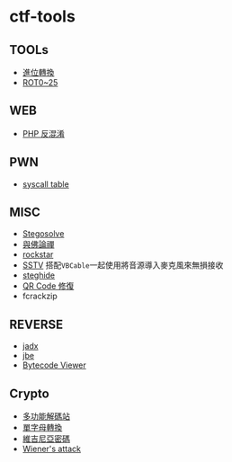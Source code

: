 # ctf-tools

## TOOLs
* [進位轉換](https://www.asciitohex.com/)
* [ROT0~25](https://rot13.com/)

## WEB

* [PHP 反混淆](https://www.toolfk.com/tool-convert-php)

## PWN

- [syscall table](https://syscalls.w3challs.com/?arch=x86_64)

## MISC

* [Stegosolve](http://www.caesum.com/handbook/Stegsolve.jar)
* [與佛論禪](http://www.keyfc.net/bbs/tools/tudoucode.aspx)
* [rockstar](https://codewithrockstar.com/)
* [SSTV]() 搭配`VBCable`一起使用將音源導入麥克風來無損接收
* [steghide](http://steghide.sourceforge.net/)
* [QR Code 修復](https://merricx.github.io/qrazybox/)
* fcrackzip

## REVERSE

- [jadx](https://github.com/skylot/jadx)
- [jbe](https://set.ee/jbe/)
- [Bytecode Viewer](https://github.com/Konloch/bytecode-viewer)

## Crypto

* [多功能解碼站](https://gchq.github.io/CyberChef/)
* [單字母轉換](https://www.guballa.de/substitution-solver)
* [維吉尼亞密碼](https://www.boxentriq.com/code-breaking/vigenere-cipher)
* [Wiener's attack](https://github.com/orisano/owiener)

